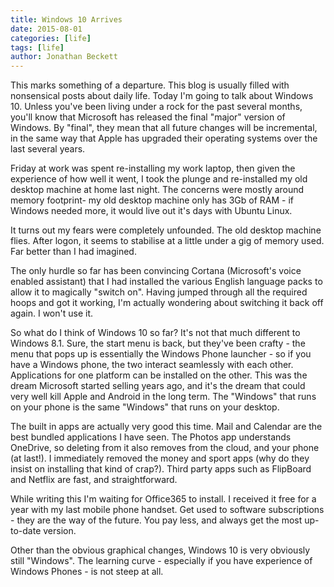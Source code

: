 ```yaml
---
title: Windows 10 Arrives
date: 2015-08-01
categories: [life]
tags: [life]
author: Jonathan Beckett
---
```


This marks something of a departure. This blog is usually filled with nonsensical posts about daily life. Today I'm going to talk about Windows 10. Unless you've been living under a rock for the past several months, you'll know that Microsoft has released the final "major" version of Windows. By "final", they mean that all future changes will be incremental, in the same way that Apple has upgraded their operating systems over the last several years.

Friday at work was spent re-installing my work laptop, then given the experience of how well it went, I took the plunge and re-installed my old desktop machine at home last night. The concerns were mostly around memory footprint- my old desktop machine only has 3Gb of RAM - if Windows needed more, it would live out it's days with Ubuntu Linux.

It turns out my fears were completely unfounded. The old desktop machine flies. After logon, it seems to stabilise at a little under a gig of memory used. Far better than I had imagined.

The only hurdle so far has been convincing Cortana (Microsoft's voice enabled assistant) that I had installed the various English language packs to allow it to magically "switch on". Having jumped through all the required hoops and got it working, I'm actually wondering about switching it back off again. I won't use it.

So what do I think of Windows 10 so far? It's not that much different to Windows 8.1. Sure, the start menu is back, but they've been crafty - the menu that pops up is essentially the Windows Phone launcher - so if you have a Windows phone, the two interact seamlessly with each other. Applications for one platform can be installed on the other. This was the dream Microsoft started selling years ago, and it's the dream that could very well kill Apple and Android in the long term. The "Windows" that runs on your phone is the same "Windows" that runs on your desktop.

The built in apps are actually very good this time. Mail and Calendar are the best bundled applications I have seen. The Photos app understands OneDrive, so deleting from it also removes from the cloud, and your phone (at last!). I immediately removed the money and sport apps (why do they insist on installing that kind of crap?). Third party apps such as FlipBoard and Netflix are fast, and straightforward.

While writing this I'm waiting for Office365 to install. I received it free for a year with my last mobile phone handset. Get used to software subscriptions - they are the way of the future. You pay less, and always get the most up-to-date version.

Other than the obvious graphical changes, Windows 10 is very obviously still "Windows". The learning curve - especially if you have experience of Windows Phones - is not steep at all.